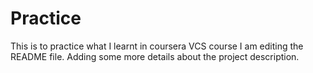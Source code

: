 # Practice
This is to practice what I learnt in coursera VCS course
I am editing the README file. Adding some more details about the project description.
